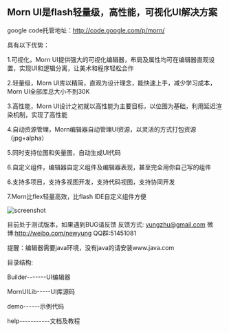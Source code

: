 ## Morn UI是flash轻量级，高性能，可视化UI解决方案

google code托管地址：http://code.google.com/p/morn/

具有以下优势：

1.可视化，Morn UI提供强大的可视化编辑器，布局及属性均可在编辑器直观设置，实现UI和逻辑分离，让美术和程序轻松合作

2.轻量级，Morn UI库以精简，直观为设计理念，能快速上手，减少学习成本，Morn UI全部库总大小不到30K

3.高性能，Morn UI设计之初就以高性能为主要目标，以位图为基础，利用延迟渲染机制，实现了高性能

4.自动资源管理，Morn编辑器自动管理UI资源，以灵活的方式打包资源（jpg+alpha）

5.同时支持位图和矢量图，自动生成UI代码

6.自定义组件，编辑器自定义组件及编辑器表现，甚至完全用你自己写的组件

6.支持多项目，支持多视图开发，支持代码视图，支持协同开发

7.Morn比flex轻量高效，比flash IDE自定义组件方便

![screenshot](https://raw.github.com/yungzhu/morn/master/help/images/main.jpg "screenshot")

目前处于测试版本，如果遇到BUG请反馈
反馈方式: yungzhu@gmail.com 微博:http://weibo.com/newyung QQ群:51451081
	
提醒：编辑器需要java环境，没有java的请安装www.java.com

目录结构:

Builder-------UI编辑器

MornUILib-----UI库源码

demo------示例代码

help-----------文档及教程
